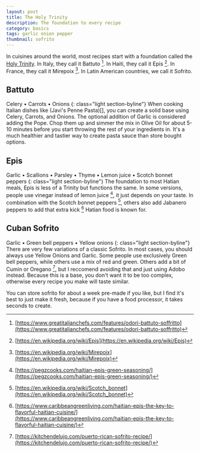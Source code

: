 ```yaml
---
layout: post
title: The Holy Trinity
description: The foundation to every recipe
category: basics
tags: garlic onion pepper
thumbnail: sofrito
---
```


In cuisines around the world, most recipes start with a foundation called the [Holy Trinity](https://en.wikipedia.org/wiki/Holy_trinity_(cooking)). In Italy, they call it Battuto [^one]. In Haiti, they call it Epis [^two]. In France, they call it Mirepoix [^three]. In Latin American countries, we call it Sofrito.


## Battuto
Celery • Carrots • Onions
{: class="light section-byline"}
When cooking Italian dishes like (Javi's Penne Pasta)[], you can create a solid base using Celery, Carrots, and Onions. The optional addition of Garlic is considered adding the Pope. Chop them up and simmer the mix in Olive Oil for about 5-10 minutes before you start throwing the rest of your ingredients in. It's a much healthier and tastier way to create pasta sauce than store bought options.

## Epis
Garlic • Scallions • Parsley • Thyme • Lemon juice • Scotch bonnet peppers
{: class="light section-byline"}
The foundation to most Hatian meals, Epis is less of a Trinity but functions the same. In some versions, people use vinegar instead of lemon juice [^four], it just depends on your taste.  In combination with the Scotch bonnet peppers [^five], others also add Jabanero peppers to add that extra kick [^six] Hatian food is known for.


## Cuban Sofrito
Garlic • Green bell peppers • Yellow onions
{: class="light section-byline"}
There are very few variations of a classic Sofrito. In most cases, you should always use Yellow Onions and Garlic. Some people use exclusively Green bell peppers, while others use a mix of red and green. Others add a bit of Cumin or Oregano [^seven], but I reccomend avoiding that and just using Adobo instead. Because this is a base, you don't want it to be too complex, otherwise every recipe you make will taste similar.


You can store sofrito for about a week pre-made if you like, but I find it's best to just make it fresh, because if you have a food processor, it takes seconds to create.


[^one]: [https://www.greatitalianchefs.com/features/odori-battuto-soffritto](https://www.greatitalianchefs.com/features/odori-battuto-soffritto)
[^two]: [https://en.wikipedia.org/wiki/Epis](https://en.wikipedia.org/wiki/Epis)
[^three]: [https://en.wikipedia.org/wiki/Mirepoix](https://en.wikipedia.org/wiki/Mirepoix)
[^four]: [https://pegzcooks.com/haitian-epis-green-seasoning/](https://pegzcooks.com/haitian-epis-green-seasoning/)
[^five]: [https://en.wikipedia.org/wiki/Scotch_bonnet](https://en.wikipedia.org/wiki/Scotch_bonnet)
[^six]: [https://www.caribbeangreenliving.com/haitian-epis-the-key-to-flavorful-haitian-cuisine/](https://www.caribbeangreenliving.com/haitian-epis-the-key-to-flavorful-haitian-cuisine/)
[^seven]: [https://kitchendelujo.com/puerto-rican-sofrito-recipe/](https://kitchendelujo.com/puerto-rican-sofrito-recipe/)
